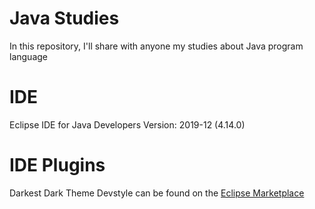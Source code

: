 # Java Studies
In this repository, I'll share with anyone my studies about Java program language

# IDE
Eclipse IDE for Java Developers
Version: 2019-12 (4.14.0)

# IDE Plugins
Darkest Dark Theme Devstyle can be found on the [Eclipse Marketplace](http://marketplace.eclipse.org/content/darkest-dark-theme-devstyle)